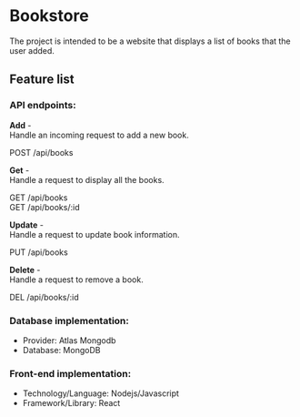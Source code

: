 # Bookstore
The project is intended to be a website that displays a list of books that the user added.

## Feature list
### API endpoints:

**Add** - <br/>
Handle an incoming request to add a new book. 

POST /api/books

**Get** - <br/>
Handle a request to display all the books.

GET /api/books <br/>
GET /api/books/:id

**Update** - <br/>
Handle a request to update book information.

PUT /api/books 

**Delete** - <br/>
Handle a request to remove a book.

DEL /api/books/:id

### Database implementation:
- Provider: Atlas Mongodb  
- Database: MongoDB

### Front-end implementation:
- Technology/Language: Nodejs/Javascript
- Framework/Library: React  

